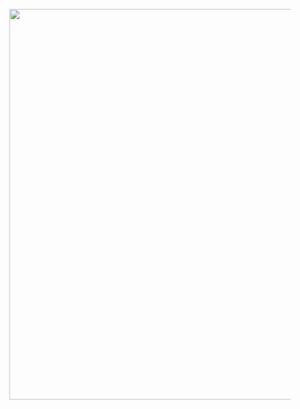 <p align="center"> <img src="https://media.discordapp.net/attachments/1109304256856596582/1356684382068277500/715A2664-E5EA-40D6-A943-6CB60195DD77.png?ex=67ed764a&is=67ec24ca&hm=57d04abfa9aa47c8b09249e9a78dda5db90484eecd1fe069a08c78d7034936ba&" width="1100" height="700" alt="sub"/>

